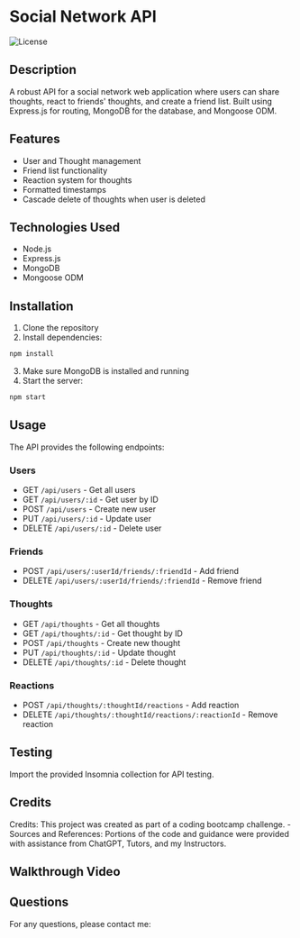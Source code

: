 # Social Network API

![License](https://img.shields.io/badge/License-MIT-blue.svg)

## Description
A robust API for a social network web application where users can share thoughts, react to friends' thoughts, and create a friend list. Built using Express.js for routing, MongoDB for the database, and Mongoose ODM.

## Features
- User and Thought management
- Friend list functionality
- Reaction system for thoughts
- Formatted timestamps
- Cascade delete of thoughts when user is deleted

## Technologies Used
- Node.js
- Express.js
- MongoDB
- Mongoose ODM

## Installation
1. Clone the repository
2. Install dependencies:
```bash
npm install
```
3. Make sure MongoDB is installed and running
4. Start the server:
```bash
npm start
```

## Usage
The API provides the following endpoints:

### Users
- GET `/api/users` - Get all users
- GET `/api/users/:id` - Get user by ID
- POST `/api/users` - Create new user
- PUT `/api/users/:id` - Update user
- DELETE `/api/users/:id` - Delete user

### Friends
- POST `/api/users/:userId/friends/:friendId` - Add friend
- DELETE `/api/users/:userId/friends/:friendId` - Remove friend

### Thoughts
- GET `/api/thoughts` - Get all thoughts
- GET `/api/thoughts/:id` - Get thought by ID
- POST `/api/thoughts` - Create new thought
- PUT `/api/thoughts/:id` - Update thought
- DELETE `/api/thoughts/:id` - Delete thought

### Reactions
- POST `/api/thoughts/:thoughtId/reactions` - Add reaction
- DELETE `/api/thoughts/:thoughtId/reactions/:reactionId` - Remove reaction

## Testing
Import the provided Insomnia collection for API testing.

## Credits

Credits: This project was created as part of a coding bootcamp challenge. - Sources and References: Portions of the code and guidance were provided with assistance from ChatGPT, Tutors, and my Instructors.

## Walkthrough Video


## Questions
For any questions, please contact me:
